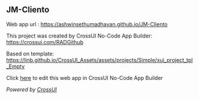 ## JM-Cliento
Web app url : https://ashwinsethumadhavan.github.io/JM-Cliento

This project was created by CrossUI No-Code App Builder: https://crossui.com/RADGithub

Based on template: https://linb.github.io/CrossUI_Assets/assets/projects/Simple/xui_project_tpl_Empty

Click [here](https://crossui.com/RADGithub/#!from=github&owner=ashwinsethumadhavan&repo=JM-Cliento) to edit this web app in CrossUI No-Code App Builder

<i>Powered by [CrossUI](https://crossui.com)</i>
